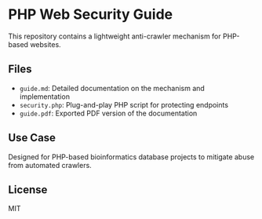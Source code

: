 # PHP Web Security Guide

This repository contains a lightweight anti-crawler mechanism for PHP-based websites.

## Files

- `guide.md`: Detailed documentation on the mechanism and implementation
- `security.php`: Plug-and-play PHP script for protecting endpoints
- `guide.pdf`: Exported PDF version of the documentation

## Use Case

Designed for PHP-based bioinformatics database projects to mitigate abuse from automated crawlers.

## License

MIT
